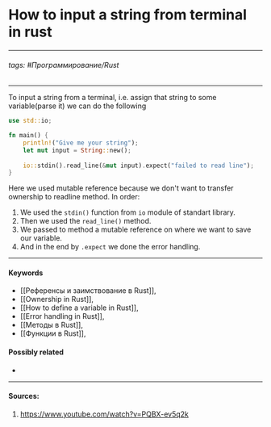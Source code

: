 # How to input a string from terminal in rust
***
###### tags: #Программирование/Rust 
***
To input a string from a terminal, i.e. assign that string to some variable(parse it) we can do the following
```rust
use std::io;

fn main() {
	println!("Give me your string");
	let mut input = String::new();
	
	io::stdin().read_line(&mut input).expect("failed to read line");
}
```
Here we used mutable reference because we don't want to transfer ownership to readline method.
In order:
1. We used the `stdin()` function from `io` module of standart library.
2. Then we used the `read_line()` method.
3. We passed to method a mutable reference on where we want to save our variable.
4. And in the end by `.expect` we done the error handling.
***
#### Keywords
- [[Референсы и заимствование в Rust]],
- [[Ownership in Rust]],
- [[How to define a variable in Rust]],
- [[Error handling in Rust]],
- [[Методы в Rust]],
- [[Функции в Rust]],
#### Possibly related
- 
***
#### Sources:
1. https://www.youtube.com/watch?v=PQBX-ev5q2k